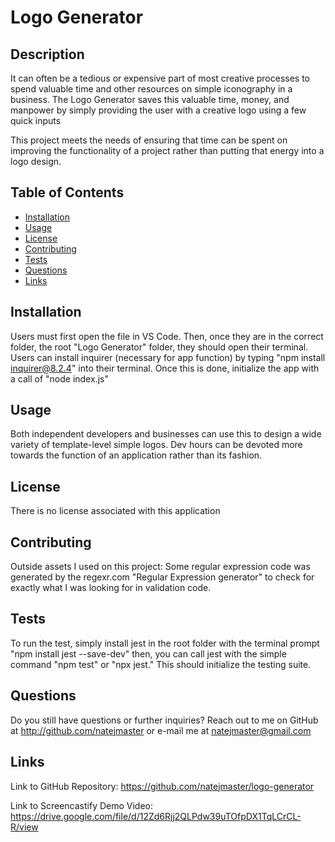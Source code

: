 
# Logo Generator
    
## Description
It can often be a tedious or expensive part of most creative processes to spend valuable time and other resources on simple iconography in a business. The Logo Generator saves this valuable time, money, and manpower by simply providing the user with  a creative logo using a few quick inputs

This project meets the needs of ensuring that time can be spent on improving the functionality of a project rather than putting that energy into a logo design.
    
## Table of Contents
- [Installation](#installation)
- [Usage](#usage)
- [License](#license)
- [Contributing](#contributing)
- [Tests](#tests)
- [Questions](#questions)
- [Links](#links) 

## Installation
Users must first open the file in VS Code. Then, once they are in the correct folder, the root "Logo Generator" folder, they should open their terminal. Users can install inquirer (necessary for app function) by typing "npm install inquirer@8.2.4" into their terminal. Once this is done, initialize the app with a call of "node index.js"

## Usage
Both independent developers and businesses can use this to design a wide variety of template-level simple logos. Dev hours can be devoted more towards the function of an application rather than its fashion.

## License
There is no license associated with this application
    
## Contributing
Outside assets I used on this project: Some regular expression code was generated by the  regexr.com "Regular Expression generator" to check for exactly what I was looking for in validation code.
    
## Tests
To run the test, simply install jest in the root folder with the terminal prompt "npm install jest --save-dev" then, you can call jest with the simple command "npm test" or "npx jest." This should initialize the testing suite.
    
## Questions
Do you still have questions or further inquiries? Reach out to me on GitHub at http://github.com/natejmaster or e-mail me at natejmaster@gmail.com

## Links
Link to GitHub Repository: https://github.com/natejmaster/logo-generator

Link to Screencastify Demo Video: https://drive.google.com/file/d/12Zd6Rjj2QLPdw39uTOfpDX1TqLCrCL-R/view